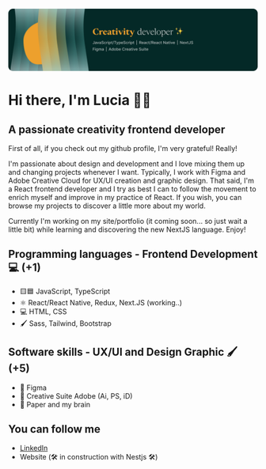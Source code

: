 
![Design and development](https://github.com/LuciaBOURQUE/LuciaBOURQUE/blob/main/LinkedIn%20cover.png)

# Hi there, I'm Lucia 👋🏽

## A passionate creativity frontend developer
First of all, if you check out my github profile, I'm very grateful! Really!

I'm passionate about design and development and I love mixing them up and changing projects whenever I want. Typically, I work with Figma and Adobe Creative Cloud for UX/UI creation and graphic design.
That said, I'm a React frontend developer and I try as best I can to follow the movement to enrich myself and improve in my practice of React. If you wish, you can browse my projects to discover a little more about my world.

Currently I'm working on my site/portfolio (it coming soon... so just wait a little bit) while learning and discovering the new NextJS language.
Enjoy!

## Programming languages - Frontend Development 💻 (+1)
- 🟨🟦 JavaScript, TypeScript
- ⚛️ React/React Native, Redux, Next.JS (working..)
- 💻 HTML, CSS
- 🖌️ Sass, Tailwind, Bootstrap

## Software skills - UX/UI and Design Graphic 🖌️(+5)
- 🧩 Figma
- 🎨 Creative Suite Adobe (Ai, PS, iD)
- 🧠 Paper and my brain 

## You can follow me
- [LinkedIn](https://www.linkedin.com/in/luciabourque-devweb/)
- Website (🛠 in construction with Nestjs 🛠)
